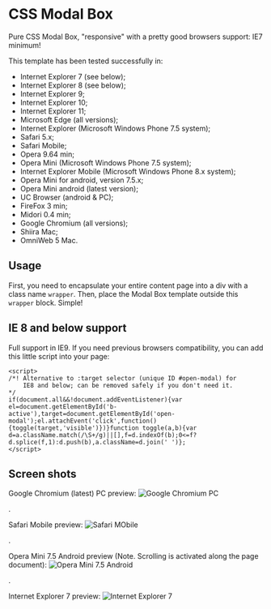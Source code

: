 # CSS Modal Box

Pure CSS Modal Box, "responsive" with a pretty good browsers support: IE7 minimum!

This template has been tested successfully in:

* Internet Explorer 7 (see below);
* Internet Explorer 8 (see below);
* Internet Explorer 9;
* Internet Explorer 10;
* Internet Explorer 11;
* Microsoft Edge (all versions);
* Internet Explorer (Microsoft Windows Phone 7.5 system);
* Safari 5.x;
* Safari Mobile;
* Opera 9.64 min;
* Opera Mini (Microsoft Windows Phone 7.5 system);
* Internet Explorer Mobile (Microsoft Windows Phone 8.x system);
* Opera Mini for android, version 7.5.x;
* Opera Mini android (latest version);
* UC Browser (android & PC);
* FireFox 3 min;
* Midori 0.4 min;
* Google Chromium (all versions);
* Shiira Mac;
* OmniWeb 5 Mac.

## Usage

First, you need to encapsulate your entire content page into a div with a class name `wrapper`.
Then, place the Modal Box template outside this `wrapper` block.
Simple!


## IE 8 and below support

Full support in IE9. If you need previous browsers compatibility, you can add this little script into your page:

    <script>
    /*! Alternative to :target selector (unique ID #open-modal) for
       	IE8 and below; can be removed safely if you don't need it.
    */
    if(document.all&&!document.addEventListener){var el=document.getElementById('b-active'),target=document.getElementById('open-modal');el.attachEvent('click',function(){toggle(target,'visible')})}function toggle(a,b){var d=a.className.match(/\S+/g)||[],f=d.indexOf(b);0<=f?d.splice(f,1):d.push(b),a.className=d.join(' ')};
    </script>

## Screen shots

Google Chromium (latest) PC preview:
![Google Chromium PC](https://github.com/cara-tm/modal_box/raw/master/google-chromium.png "Google Chromium PC")

.

Safari Mobile preview: 
![Safari MObile](https://github.com/cara-tm/modal_box/raw/master/safari-mobile.PNG "Safari Mobile")

.

Opera Mini 7.5 Android preview (Note. Scrolling is activated along the page document): 
![Opera Mini 7.5 Android](https://github.com/cara-tm/modal_box/raw/master/opera-mini-7.5-android.png "Opera Mini 7.5 Android")

.

Internet Explorer 7 preview: 
![Internet Explorer 7](https://github.com/cara-tm/modal_box/raw/master/ie7.png "Internet Explorer 7")
 
